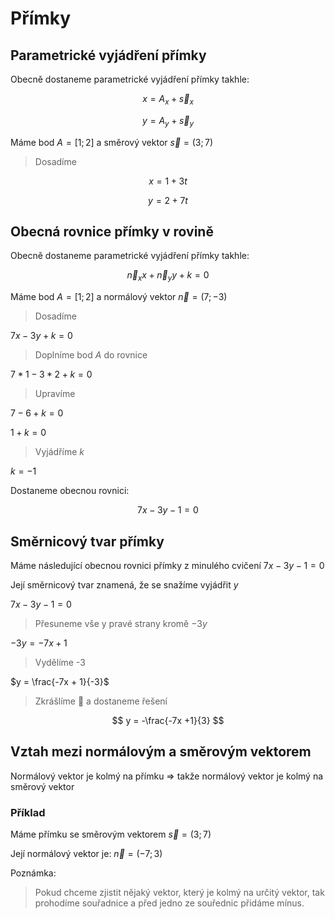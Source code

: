 # Přímky

## Parametrické vyjádření přímky
Obecně dostaneme parametrické vyjádření přímky takhle:

$$ x = A_x + \vec{s}_x $$

$$ y = A_y + \vec{s}_y $$

Máme bod $A = [1;2]$ a směrový vektor $\vec{s} = (3;7)$


> Dosadíme


$$ x = 1 + 3t  $$

$$ y = 2 + 7t  $$

## Obecná rovnice přímky v rovině

Obecně dostaneme parametrické vyjádření přímky takhle:

$$ \vec{n}_xx + \vec{n}_yy + k = 0 $$

Máme bod $A = [1;2]$ a normálový vektor $\vec{n} = (7;-3)$

> Dosadíme

$7x - 3y + k = 0$

> Doplníme bod $A$ do rovnice

$7*1 - 3*2 + k = 0$

> Upravíme

$7 - 6 + k = 0$

$1 + k = 0$

> Vyjádříme $k$

$k = -1$

Dostaneme obecnou rovnici:

$$ 7x - 3y - 1 = 0 $$

## Směrnicový tvar přímky

Máme následující obecnou rovnici přímky z minulého cvičení $7x -3y - 1 = 0$

Její směrnicový tvar znamená, že se snažíme vyjádřit $y$

$7x - 3y - 1 = 0$

> Přesuneme vše y pravé strany kromě $-3y$

$-3y = -7x + 1$

> Vydělíme -3

$y = \frac{-7x + 1}{-3}$

> Zkrášlíme 💖 a dostaneme řešení

$$ y = -\frac{-7x +1}{3} $$

## Vztah mezi normálovým a směrovým vektorem

Normálový vektor je kolmý na přímku => takže normálový vektor je kolmý na směrový vektor

### Příklad

Máme přímku se směrovým vektorem $\vec{s} = (3;7)$

Její normálový vektor je: $\vec{n} = (-7;3)$

Poznámka:
> Pokud chceme zjistit nějaký vektor, který je kolmý na určitý vektor, tak prohodíme souřadnice a před jedno ze souřednic přidáme mínus.
